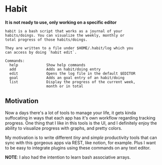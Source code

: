 # Habit 

**It is not ready to use, only working on a specific editor**

```text
habit is a bash script that works as a journal of your
habits/doings. You can visualize the weekly, monthly or
total progress of those habits/doings.

They are written to a file under $HOME/.habit/log which you
can access by doing `habit edit`.

Commands:
  help             Show help commands
  add              Adds an habit/doing entry
  edit             Opens the log file in the default $EDITOR
  goal             Adds an goal entry of an habit/doing
  list             Display the progress of the current week,
                   month or in total
```

## Motivation

Now a days there's a lot of tools to manage your life, it
gets kinda suffocating in ways that each app has it's own
workflow regarding tracking progress. One thing that I like
in this tools is the UI, and I definitely enjoy the ability
to visualize progress with graphs, and pretty colors.

My motivation is to write different *tiny* and *simple*
productivity tools that can sync with this gorgeous apps via
REST, like notion, for example. Plus I want to be easy to
integrate plugins using these commands on any text editor.

**NOTE**: I also had the intention to learn bash associative
arrays.

